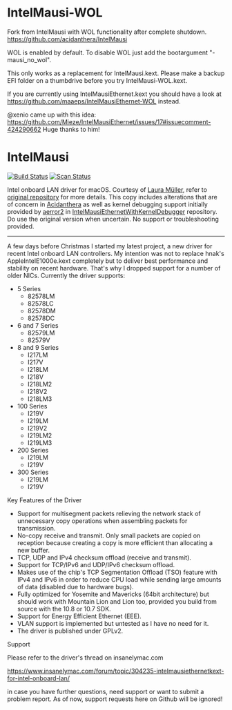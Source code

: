 # IntelMausi-WOL
Fork from IntelMausi with WOL functionality after complete shutdown.
https://github.com/acidanthera/IntelMausi

WOL is enabled by default.
To disable WOL just add the bootargument "-mausi_no_wol".

This only works as a replacement for IntelMausi.kext.
Please make a backup EFI folder on a thumbdrive before you try IntelMausi-WOL.kext.

If you are currently using IntelMausiEthernet.kext you should have a look at https://github.com/maaeps/IntelMausiEthernet-WOL instead.

@xenio came up with this idea:
https://github.com/Mieze/IntelMausiEthernet/issues/17#issuecomment-424290662
Huge thanks to him!

# IntelMausi

[![Build Status](https://travis-ci.com/acidanthera/IntelMausi.svg?branch=master)](https://travis-ci.com/acidanthera/IntelMausi) [![Scan Status](https://scan.coverity.com/projects/18406/badge.svg?flat=1)](https://scan.coverity.com/projects/18406)

Intel onboard LAN driver for macOS. Courtesy of [Laura Müller](https://github.com/Mieze),
refer to [original repository](https://github.com/Mieze/IntelMausiEthernet) for more details.
This copy includes alterations that are of concern in [Acidanthera](https://github.com/acidanthera)
as well as kernel debugging support initially provided by [aerror2](https://github.com/aerror2) in
[IntelMausiEthernetWithKernelDebugger](https://github.com/aerror2/IntelMausiEthernetWithKernelDebugger)
repository. Do use the original version when uncertain. No support or troubleshooting provided.

---

A few days before Christmas I started my latest project, a new driver for recent Intel onboard LAN controllers. My intention was not to replace hnak's AppleIntelE1000e.kext completely but to deliver best performance and stability on recent hardware. That's why I dropped support for a number of older NICs. Currently the driver supports:
 
- 5 Series
  - 82578LM
  - 82578LC
  - 82578DM
  - 82578DC
- 6 and 7 Series
  - 82579LM
  - 82579V
- 8 and 9 Series
  - I217LM
  - I217V
  - I218LM
  - I218V
  - I218LM2
  - I218V2
  - I218LM3
- 100 Series
  - I219V
  - I219LM
  - I219V2
  - I219LM2
  - I219LM3
- 200 Series
  - I219LM
  - I219V
- 300 Series
  - I219LM
  - I219V

Key Features of the Driver
- Support for multisegment packets relieving the network stack of unnecessary copy operations when assembling packets for transmission.
- No-copy receive and transmit. Only small packets are copied on reception because creating a copy is more efficient than allocating a new buffer.
- TCP, UDP and IPv4 checksum offload (receive and transmit).
- Support for TCP/IPv6 and UDP/IPv6 checksum offload.
- Makes use of the chip's TCP Segmentation Offload (TSO) feature with IPv4 and IPv6 in order to reduce CPU load while sending large amounts of data (disabled due to hardware bugs).
- Fully optimized for Yosemite and Mavericks (64bit architecture) but should work with Mountain Lion and Lion too, provided you build from source with the 10.8 or 10.7 SDK.
- Support for Energy Efficient Ethernet (EEE).
- VLAN support is implemented but untested as I have no need for it.
- The driver is published under GPLv2.

Support

Please refer to the driver's thread on insanelymac.com

https://www.insanelymac.com/forum/topic/304235-intelmausiethernetkext-for-intel-onboard-lan/

in case you have further questions, need support or want to submit a problem report. As of now, support requests here on Github will be ignored!
